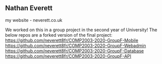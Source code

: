 ## Nathan Everett
my website - neverett.co.uk

We worked on this in a group project in the second year of University!
The below repos are a forked version of the final project:
https://github.com/neverett8fr/COMP2003-2020-GroupF-Mobile
https://github.com/neverett8fr/COMP2003-2020-GroupF-Webadmin
https://github.com/neverett8fr/COMP2003-2020-GroupF-Database
https://github.com/neverett8fr/COMP2003-2020-GroupF-API
